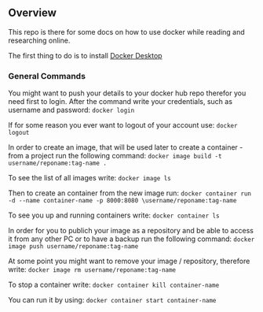 ## Overview

This repo is there for some docs on how to use docker while reading and researching online.

The first thing to do is to install [Docker Desktop](https://www.docker.com/products/docker-desktop)

### General Commands

You might want to push your details to your docker hub repo therefor you need first to login. After the command write your credentials, such as username and password:
`docker login`

If for some reason you ever want to logout of your account use:
`docker logout`

In order to create an image, that will be used later to create a container - from a project run the following command:
`docker image build -t username/reponame:tag-name .`

To see the list of all images write:
`docker image ls`

Then to create an container from the new image run: 
`docker container run -d --name container-name -p 8000:8080 \username/reponame:tag-name`

To see you up and running containers write:
`docker container ls`

In order for you to publich your image as a repository and be able to access it from any other PC or to have a backup run the following command:
`docker image push username/reponame:tag-name`

At some point you might want to remove your image / repository, therefore write:
`docker image rm username/reponame:tag-name`

To stop a container write:
`docker container kill container-name`

You can run it by using:
`docker container start container-name`